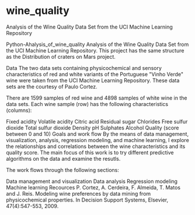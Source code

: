 # wine_quality
Analysis of the Wine Quality Data Set from the UCI Machine Learning Repository

Python-Ahalysis_of_wine_quality
Analysis of the Wine Quality Data Set from the UCI Machine Learning Repository. This project has the same structure as the Distribution of craters on Mars project.

Data
The two data sets containing physicochemical and sensory characteristics of red and white variants of the Portuguese "Vinho Verde" wine were taken from the UCI Machine Learning Repository. These data sets are the courtesy of Paulo Cortez.

There are 1599 samples of red wine and 4898 samples of white wine in the data sets. Each wine sample (row) has the following characteristics (columns):

Fixed acidity
Volatile acidity
Citric acid
Residual sugar
Chlorides
Free sulfur dioxide
Total sulfur dioxide
Density
pH
Sulphates
Alcohol
Quality (score between 0 and 10)
Goals and work flow
By the means of data management, visualization, analysis, regression modeling, and machine learning, I explore the relationships and correlations between the wine characteristics and its quality score. The main focus of this work is to try different predictive algorithms on the data and examine the resutls.

The work flows through the following sections:

Data management and visualization
Data analysis
Regression modeling
Machine learning
Recources
P. Cortez, A. Cerdeira, F. Almeida, T. Matos and J. Reis. Modeling wine preferences by data mining from physicochemical properties. In Decision Support Systems, Elsevier, 47(4):547-553, 2009.
